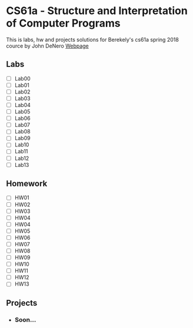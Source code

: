 # CS61a - Structure and Interpretation of Computer Programs
This is labs, hw and projects solutions for Berekely's cs61a spring 2018 cource by John DeNero
[Webpage](https://inst.eecs.berkeley.edu/~cs61a/sp18/)

## Labs
- [ ] Lab00
- [ ] Lab01
- [ ] Lab02
- [ ] Lab03
- [ ] Lab04
- [ ] Lab05
- [ ] Lab06
- [ ] Lab07
- [ ] Lab08
- [ ] Lab09
- [ ] Lab10
- [ ] Lab11
- [ ] Lab12
- [ ] Lab13 

## Homework
- [ ] HW01
- [ ] HW02
- [ ] HW03
- [ ] HW04
- [ ] HW04
- [ ] HW05
- [ ] HW06
- [ ] HW07
- [ ] HW08
- [ ] HW09
- [ ] HW10
- [ ] HW11
- [ ] HW12
- [ ] HW13

## Projects
- ### Soon...